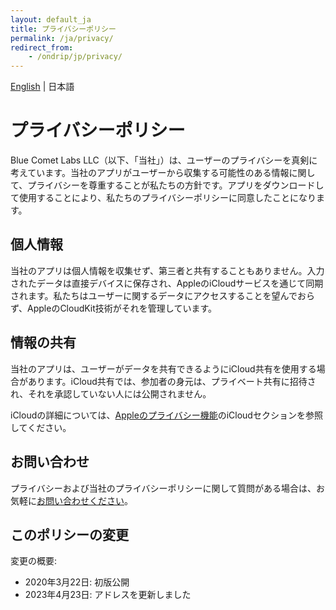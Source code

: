 ```yaml
---
layout: default_ja
title: プライバシーポリシー 
permalink: /ja/privacy/
redirect_from:
    - /ondrip/jp/privacy/
---
```


<div class="text-right">
    <a href="/privacy/">English</a> | 日本語
</div>

# プライバシーポリシー

Blue Comet Labs LLC（以下、「当社」）は、ユーザーのプライバシーを真剣に考えています。当社のアプリがユーザーから収集する可能性のある情報に関して、プライバシーを尊重することが私たちの方針です。アプリをダウンロードして使用することにより、私たちのプライバシーポリシーに同意したことになります。

## 個人情報

当社のアプリは個人情報を収集せず、第三者と共有することもありません。入力されたデータは直接デバイスに保存され、AppleのiCloudサービスを通じて同期されます。私たちはユーザーに関するデータにアクセスすることを望んでおらず、AppleのCloudKit技術がそれを管理しています。

## 情報の共有

当社のアプリは、ユーザーがデータを共有できるようにiCloud共有を使用する場合があります。iCloud共有では、参加者の身元は、プライベート共有に招待され、それを承認していない人には公開されません。

iCloudの詳細については、[Appleのプライバシー機能](https://www.apple.com/privacy/features/)のiCloudセクションを参照してください。

## お問い合わせ

プライバシーおよび当社のプライバシーポリシーに関して質問がある場合は、お気軽に<a href="mailto:contact@bluecometlabs.com">お問い合わせください</a>。

## このポリシーの変更

変更の概要:
- 2020年3月22日: 初版公開
- 2023年4月23日: アドレスを更新しました
